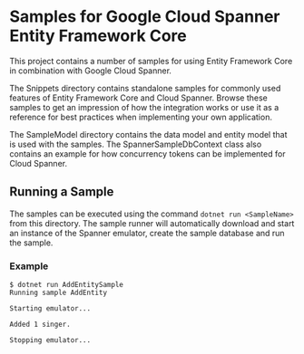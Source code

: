 ﻿# Samples for Google Cloud Spanner Entity Framework Core
This project contains a number of samples for using Entity Framework Core in combination with Google Cloud Spanner.

The Snippets directory contains standalone samples for commonly used features of Entity Framework Core and Cloud Spanner.
Browse these samples to get an impression of how the integration works or use it as a reference for best practices when implementing your own application.

The SampleModel directory contains the data model and entity model that is used with the samples. The SpannerSampleDbContext class also contains an
example for how concurrency tokens can be implemented for Cloud Spanner.

## Running a Sample
The samples can be executed using the command `dotnet run <SampleName>` from this directory. The sample runner will automatically download and
start an instance of the Spanner emulator, create the sample database and run the sample.

### Example
```
$ dotnet run AddEntitySample
Running sample AddEntity

Starting emulator...

Added 1 singer.

Stopping emulator...
```
